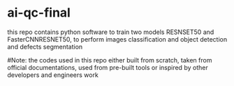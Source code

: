 # ai-qc-final

this repo contains python software to train two models RESNSET50 and FasterCNNRESNET50, to perform images classification and object detection and defects segmentation 

#Note: the codes used in this repo either built from scratch, taken from official documentations, used from pre-built tools or inspired by other developers and engineers work 
